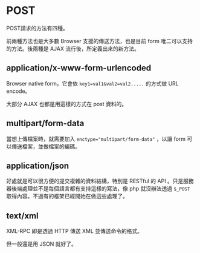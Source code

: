 # POST

POST請求的方法有四種。

前兩種方法也是大多數 Browser 支援的傳送方法，也是目前 form 唯二可以支持的方法。後兩種是 AJAX 流行後，所定義出來的新方法。

## application/x-www-form-urlencoded

Browser native form，它會依 `key1=val1&val2=val2.....` 的方式做 URL encode。

大部分 AJAX 也都是用這樣的方式在 post 資料的。

## multipart/form-data

當想上傳檔案時，就需要加入 `enctype="multipart/form-data"` ，以讓 form 可以傳送檔案，並做檔案的編碼。

## application/json

好處就是可以很方便的提交複雜的資料結構，特別是 RESTful 的 API 。只是服務器後端處理並不是每個語言都有支持這樣的寫法，像 php 就沒辦法透過 `$_POST` 取得內容。不過有的框架已經開始在做這些處理了。

## text/xml

XML-RPC 即是透過 HTTP 傳送 XML 並傳送命令的格式。

但一般還是用 JSON 就好了。
